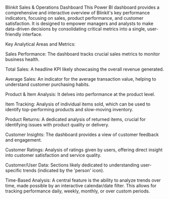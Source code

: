Blinkit Sales & Operations Dashboard
This Power BI dashboard provides a comprehensive and interactive overview of Blinkit's key performance indicators, focusing on sales, product performance, and customer satisfaction. It is designed to empower managers and analysts to make data-driven decisions by consolidating critical metrics into a single, user-friendly interface.

Key Analytical Areas and Metrics:

Sales Performance: The dashboard tracks crucial sales metrics to monitor business health.

Total Sales: A headline KPI likely showcasing the overall revenue generated.

Average Sales: An indicator for the average transaction value, helping to understand customer purchasing habits.

Product & Item Analysis: It delves into performance at the product level.

Item Tracking: Analysis of individual items sold, which can be used to identify top-performing products and slow-moving inventory.

Product Returns: A dedicated analysis of returned items, crucial for identifying issues with product quality or delivery.

Customer Insights: The dashboard provides a view of customer feedback and engagement.

Customer Ratings: Analysis of ratings given by users, offering direct insight into customer satisfaction and service quality.

Customer/User Data: Sections likely dedicated to understanding user-specific trends (indicated by the 'person' icon).

Time-Based Analysis: A central feature is the ability to analyze trends over time, made possible by an interactive calendar/date filter. This allows for tracking performance daily, weekly, monthly, or over custom periods.
